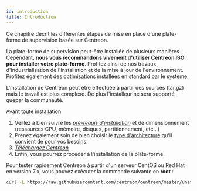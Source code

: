 ```yaml
---
id: introduction
title: Introduction
---
```


Ce chapitre décrit les différentes étapes de mise en place d'une plate-forme de supervision basée sur Centreon.

La plate-forme de supervision peut-être installée de plusieurs manières. Cependant, **nous vous recommandons vivement
d'utiliser Centreon ISO pour installer votre plate-forme**. Profitez ainsi de nos travaux d'industrialisation de
l'installation et de la mise à jour de l'environnement. Profitez également des optimisations installées en standard par
le système.

L'installation de Centreon peut être effectuée à partir des sources (tar.gz) mais le travail est plus complexe. De plus
l'installeur ne sera supporté quepar la communauté.

Avant toute installation

1. Veillez à bien suivre les *[pré-requis d'installation](prerequisites.html/#prerequisites)* et de dimensionnement (ressources
  CPU, mémoire, disques, partitionnement, etc...)
2. Prenez également soin de bien choisir le [type d'architecture](../architectures/standalone) qu'il convient de pour
  vos besoins.
3. *[Téléchargez Centreon](https://download.centreon.com/)*
4. Enfin, vous pourrez procéder à l'installation de la plate-forme.

Pour tester rapidement Centreon à partir d'un serveur CentOS ou Red Hat en version 7.x, vous pouvez exécuter la commande
suivante en **root** :

```Bash
curl -L https://raw.githubusercontent.com/centreon/centreon/master/unattended.sh | sh
```
